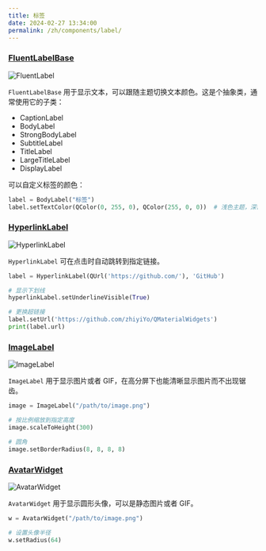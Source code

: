 ```yaml
---
title: 标签
date: 2024-02-27 13:34:00
permalink: /zh/components/label/
---
```


### [FluentLabelBase](https://pyqt-fluent-widgets.readthedocs.io/zh-cn/latest/autoapi/qfluentwidgets/components/widgets/label/index.html#qfluentwidgets.components.widgets.label.FluentLabelBase)

![FluentLabel](/img/components/label/FluentLabel.png)

`FluentLabelBase` 用于显示文本，可以跟随主题切换文本颜色。这是个抽象类，通常使用它的子类：
* CaptionLabel
* BodyLabel
* StrongBodyLabel
* SubtitleLabel
* TitleLabel
* LargeTitleLabel
* DisplayLabel

可以自定义标签的颜色：
```python
label = BodyLabel("标签")
label.setTextColor(QColor(0, 255, 0), QColor(255, 0, 0))  # 浅色主题，深色主题
```

### [HyperlinkLabel](https://pyqt-fluent-widgets.readthedocs.io/zh-cn/latest/autoapi/qfluentwidgets/components/widgets/label/index.html#qfluentwidgets.components.widgets.label.HyperlinkLabel)

![HyperlinkLabel](/img/components/label/HyperlinkLabel.png)

`HyperlinkLabel` 可在点击时自动跳转到指定链接。

```python
label = HyperlinkLabel(QUrl('https://github.com/'), 'GitHub')

# 显示下划线
hyperlinkLabel.setUnderlineVisible(True)

# 更换超链接
label.setUrl('https://github.com/zhiyiYo/QMaterialWidgets')
print(label.url)
```

### [ImageLabel](https://pyqt-fluent-widgets.readthedocs.io/zh-cn/latest/autoapi/qfluentwidgets/components/widgets/label/index.html#qfluentwidgets.components.widgets.label.ImageLabel)

![ImageLabel](/img/components/label/ImageLabel.png)


`ImageLabel` 用于显示图片或者 GIF，在高分屏下也能清晰显示图片而不出现锯齿。

```python
image = ImageLabel("/path/to/image.png")

# 按比例缩放到指定高度
image.scaleToHeight(300)

# 圆角
image.setBorderRadius(8, 8, 8, 8)
```

### [AvatarWidget](https://pyqt-fluent-widgets.readthedocs.io/zh-cn/latest/autoapi/qfluentwidgets/components/widgets/label/index.html#qfluentwidgets.components.widgets.label.AvatarWidget)

![AvatarWidget](/img/components/label/AvatarWidget.png)


`AvatarWidget` 用于显示圆形头像，可以是静态图片或者 GIF。

```python
w = AvatarWidget("/path/to/image.png")

# 设置头像半径
w.setRadius(64)
```